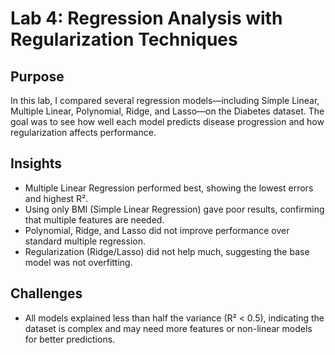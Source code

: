 # Lab 4: Regression Analysis with Regularization Techniques

## Purpose
In this lab, I compared several regression models—including Simple Linear, Multiple Linear, Polynomial, Ridge, and Lasso—on the Diabetes dataset. The goal was to see how well each model predicts disease progression and how regularization affects performance.

## Insights

- Multiple Linear Regression performed best, showing the lowest errors and highest R².
- Using only BMI (Simple Linear Regression) gave poor results, confirming that multiple features are needed.
- Polynomial, Ridge, and Lasso did not improve performance over standard multiple regression.
- Regularization (Ridge/Lasso) did not help much, suggesting the base model was not overfitting.

## Challenges

- All models explained less than half the variance (R² < 0.5), indicating the dataset is complex and may need more features or non-linear models for better predictions.